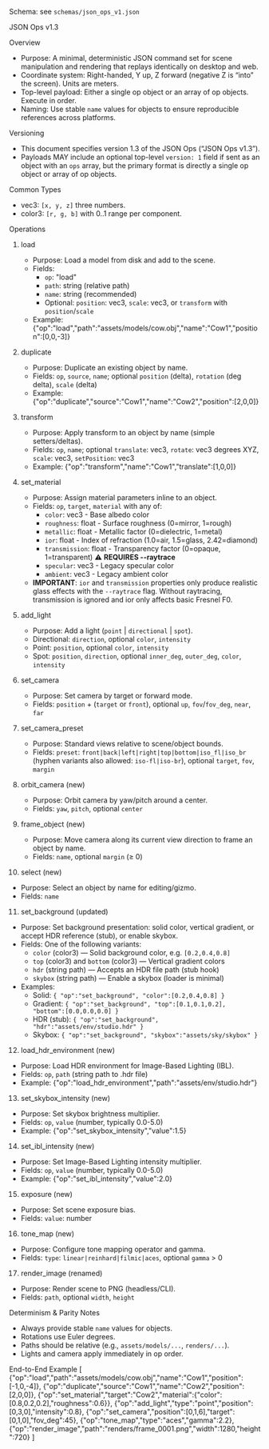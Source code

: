 Schema: see `schemas/json_ops_v1.json`

JSON Ops v1.3

Overview
- Purpose: A minimal, deterministic JSON command set for scene manipulation and rendering that replays identically on desktop and web.
- Coordinate system: Right-handed, Y up, Z forward (negative Z is “into” the screen). Units are meters.
- Top-level payload: Either a single op object or an array of op objects. Execute in order.
- Naming: Use stable `name` values for objects to ensure reproducible references across platforms.

Versioning
- This document specifies version 1.3 of the JSON Ops (“JSON Ops v1.3”).
- Payloads MAY include an optional top-level `version: 1` field if sent as an object with an `ops` array, but the primary format is directly a single op object or array of op objects.

Common Types
- vec3: `[x, y, z]` three numbers.
- color3: `[r, g, b]` with 0..1 range per component.

Operations
1) load
   - Purpose: Load a model from disk and add to the scene.
   - Fields:
     - `op`: "load"
     - `path`: string (relative path)
     - `name`: string (recommended)
     - Optional: `position`: vec3, `scale`: vec3, or `transform` with `position`/`scale`
   - Example: {"op":"load","path":"assets/models/cow.obj","name":"Cow1","position":[0,0,-3]}

2) duplicate
   - Purpose: Duplicate an existing object by name.
   - Fields: `op`, `source`, `name`; optional `position` (delta), `rotation` (deg delta), `scale` (delta)
   - Example: {"op":"duplicate","source":"Cow1","name":"Cow2","position":[2,0,0]}

3) transform
   - Purpose: Apply transform to an object by name (simple setters/deltas).
   - Fields: `op`, `name`; optional `translate`: vec3, `rotate`: vec3 degrees XYZ, `scale`: vec3, `setPosition`: vec3
   - Example: {"op":"transform","name":"Cow1","translate":[1,0,0]}

4) set_material
   - Purpose: Assign material parameters inline to an object.
   - Fields: `op`, `target`, `material` with any of:
     - `color`: vec3 - Base albedo color
     - `roughness`: float - Surface roughness (0=mirror, 1=rough) 
     - `metallic`: float - Metallic factor (0=dielectric, 1=metal)
     - `ior`: float - Index of refraction (1.0=air, 1.5=glass, 2.42=diamond)
     - `transmission`: float - Transparency factor (0=opaque, 1=transparent) ⚠️ **REQUIRES --raytrace**
     - `specular`: vec3 - Legacy specular color
     - `ambient`: vec3 - Legacy ambient color
   - **IMPORTANT**: `ior` and `transmission` properties only produce realistic glass effects with the `--raytrace` flag. Without raytracing, transmission is ignored and ior only affects basic Fresnel F0.

5) add_light
   - Purpose: Add a light (`point` | `directional` | `spot`).
   - Directional: `direction`, optional `color`, `intensity`
   - Point: `position`, optional `color`, `intensity`
   - Spot: `position`, `direction`, optional `inner_deg`, `outer_deg`, `color`, `intensity`

6) set_camera
   - Purpose: Set camera by target or forward mode.
   - Fields: `position` + (`target` or `front`), optional `up`, `fov`/`fov_deg`, `near`, `far`

7) set_camera_preset
   - Purpose: Standard views relative to scene/object bounds.
   - Fields: `preset`: `front|back|left|right|top|bottom|iso_fl|iso_br` (hyphen variants also allowed: `iso-fl|iso-br`), optional `target`, `fov`, `margin`

8) orbit_camera (new)
   - Purpose: Orbit camera by yaw/pitch around a center.
   - Fields: `yaw`, `pitch`, optional `center`

9) frame_object (new)
   - Purpose: Move camera along its current view direction to frame an object by name.
   - Fields: `name`, optional `margin` (≥ 0)

10) select (new)
   - Purpose: Select an object by name for editing/gizmo.
   - Fields: `name`

11) set_background (updated)
   - Purpose: Set background presentation: solid color, vertical gradient, or accept HDR reference (stub), or enable skybox.
   - Fields: One of the following variants:
     - `color` (color3) — Solid background color, e.g. `[0.2,0.4,0.8]`
     - `top` (color3) and `bottom` (color3) — Vertical gradient colors
     - `hdr` (string path) — Accepts an HDR file path (stub hook)
     - `skybox` (string path) — Enable a skybox (loader is minimal)
   - Examples:
     - Solid: `{ "op":"set_background", "color":[0.2,0.4,0.8] }`
     - Gradient: `{ "op":"set_background", "top":[0.1,0.1,0.2], "bottom":[0.0,0.0,0.0] }`
     - HDR (stub): `{ "op":"set_background", "hdr":"assets/env/studio.hdr" }`
     - Skybox: `{ "op":"set_background", "skybox":"assets/sky/skybox" }`

12) load_hdr_environment (new)
   - Purpose: Load HDR environment for Image-Based Lighting (IBL).
   - Fields: `op`, `path` (string path to .hdr file)
   - Example: {"op":"load_hdr_environment","path":"assets/env/studio.hdr"}

13) set_skybox_intensity (new)
   - Purpose: Set skybox brightness multiplier.
   - Fields: `op`, `value` (number, typically 0.0-5.0)
   - Example: {"op":"set_skybox_intensity","value":1.5}

14) set_ibl_intensity (new)
   - Purpose: Set Image-Based Lighting intensity multiplier.
   - Fields: `op`, `value` (number, typically 0.0-5.0)
   - Example: {"op":"set_ibl_intensity","value":2.0}

15) exposure (new)
   - Purpose: Set scene exposure bias.
   - Fields: `value`: number

16) tone_map (new)
   - Purpose: Configure tone mapping operator and gamma.
   - Fields: `type`: `linear|reinhard|filmic|aces`, optional `gamma` > 0

17) render_image (renamed)
   - Purpose: Render scene to PNG (headless/CLI).
   - Fields: `path`, optional `width`, `height`

Determinism & Parity Notes
- Always provide stable `name` values for objects.
- Rotations use Euler degrees.
- Paths should be relative (e.g., `assets/models/...`, `renders/...`).
- Lights and camera apply immediately in op order.

End-to-End Example
[
  {"op":"load","path":"assets/models/cow.obj","name":"Cow1","position":[-1,0,-4]},
  {"op":"duplicate","source":"Cow1","name":"Cow2","position":[2,0,0]},
  {"op":"set_material","target":"Cow2","material":{"color":[0.8,0.2,0.2],"roughness":0.6}},
  {"op":"add_light","type":"point","position":[0,3,0],"intensity":0.8},
  {"op":"set_camera","position":[0,1,6],"target":[0,1,0],"fov_deg":45},
  {"op":"tone_map","type":"aces","gamma":2.2},
  {"op":"render_image","path":"renders/frame_0001.png","width":1280,"height":720}
]
